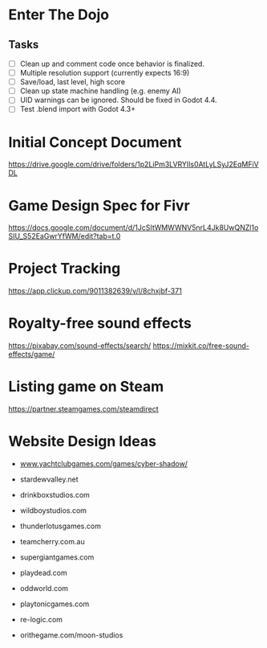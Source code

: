 # Enter The Dojo

## Tasks

- [ ] Clean up and comment code once behavior is finalized.
- [ ] Multiple resolution support (currently expects 16:9)
- [ ] Save/load, last level, high score
- [ ] Clean up state machine handling (e.g. enemy AI)
- [ ] UID warnings can be ignored. Should be fixed in Godot 4.4.
- [ ] Test .blend import with Godot 4.3+

# Initial Concept Document
https://drive.google.com/drive/folders/1p2LiPm3LVRYIls0AtLyLSyJ2EqMFiVDL

# Game Design Spec for Fivr
https://docs.google.com/document/d/1JcSItWMWWNV5nrL4Jk8UwQNZl1oSIU_S52EaGwrYfWM/edit?tab=t.0

# Project Tracking
https://app.clickup.com/9011382639/v/l/8chxjbf-371

# Royalty-free sound effects
https://pixabay.com/sound-effects/search/
https://mixkit.co/free-sound-effects/game/

# Listing game on Steam
https://partner.steamgames.com/steamdirect

# Website Design Ideas
- www.yachtclubgames.com/games/cyber-shadow/
- stardewvalley.net
- drinkboxstudios.com

- wildboystudios.com
- thunderlotusgames.com
- teamcherry.com.au
- supergiantgames.com
- playdead.com
- oddworld.com
- playtonicgames.com
- re-logic.com
- orithegame.com/moon-studios
